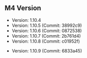 ## M4 Version

-   Version: 1.10.4
-   Version: 1.10.5 (Commit: 38992c9)
-   Version: 1.10.6 (Commit: 0872538)
-   Version: 1.10.7 (Commit: 2b761d4)
-   Version: 1.10.8 (Commit: c01952f)
* Version: 1.10.9 (Commit: 6833a45)
